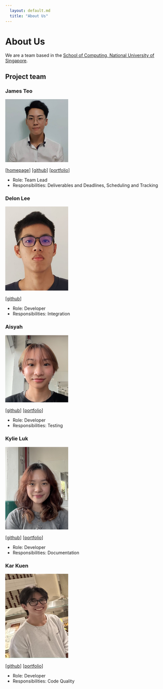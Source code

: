 ```yaml
---
  layout: default.md
  title: "About Us"
---
```


# About Us

We are a team based in the [School of Computing, National University of Singapore](http://www.comp.nus.edu.sg).

## Project team

### James Teo

<img src="images/twhjames.png" width="200px">

[[homepage](http://www.comp.nus.edu.sg/~damithch)]
[[github](https://github.com/twhjames)]
[[portfolio](team/twhjames.md)]

* Role: Team Lead
* Responsibilities: Deliverables and Deadlines, Scheduling and Tracking

### Delon Lee

<img src="images/delonlee01.png" width="200px">

[[github](http://github.com/delonlee01)]

* Role: Developer
* Responsibilities: Integration

### Aisyah

<img src="images/aisyahally.png" width="200px">

[[github](http://github.com/aisyahally)] [[portfolio](team/johndoe.md)]

* Role: Developer
* Responsibilities: Testing

### Kylie Luk

<img src="images/kylieluk88.png" width="200px">

[[github](http://github.com/kylieluk88)]
[[portfolio](team/johndoe.md)]

* Role: Developer
* Responsibilities: Documentation

### Kar Kuen

<img src="images/karkuen.png" width="200px">

[[github](http://github.com/johndoe)]
[[portfolio](team/johndoe.md)]

* Role: Developer
* Responsibilities: Code Quality
